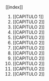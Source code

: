 
[[index]]

1. [[CAPITULO 1]]
2. [[CAPITULO 2]]
3. [[CAPITULO 2]]
4. [[CAPITULO 2]]
5. [[CAPITULO 2]]
6. [[CAPITULO 2]]
7. [[CAPITULO 2]]
8. [[CAPITULO 2]]
9. [[CAPITULO 2]]
10. [[CAPITULO 2]]
11. [[CAPITULO 2]]
12. [[CAPITULO 2]]

